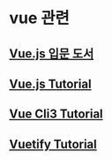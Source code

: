 # vue 관련

## [Vue.js 입문 도서](https://github.com/eceris/study/blob/master/frontend/vuejs/vuetify_tutorial.md)

## [Vue.js Tutorial](https://github.com/eceris/study/blob/master/frontend/vuejs/vue_js_tutorial.md)

## [Vue Cli3 Tutorial](https://github.com/eceris/study/blob/master/frontend/vuejs/vue_cli3_tutorial.md)

## [Vuetify Tutorial](https://github.com/eceris/study/blob/master/frontend/vuejs/vuetify_tutorial.md)


